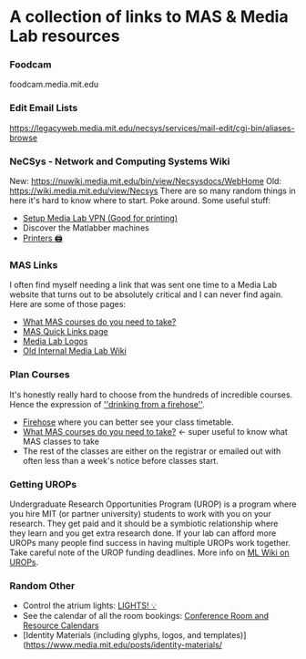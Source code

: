 # A collection of links to MAS & Media Lab resources 

### Foodcam
foodcam.media.mit.edu

### Edit Email Lists
https://legacyweb.media.mit.edu/necsys/services/mail-edit/cgi-bin/aliases-browse


### NeCSys - Network and Computing Systems Wiki
New: https://nuwiki.media.mit.edu/bin/view/Necsysdocs/WebHome
Old: https://wiki.media.mit.edu/view/Necsys
There are so many random things in here it's hard to know where to start. Poke around.
Some useful stuff:
* [Setup Media Lab VPN (Good for printing)](https://nuwiki.media.mit.edu/bin/view/Necsysdocs/HowToVPN)
* Discover the Matlabber machines
* [Printers 🖨️](https://nuwiki.media.mit.edu/bin/view/Main/LabPrinters)


### MAS Links
I often find myself needing a link that was sent one time to a Media Lab website that turns out to be absolutely critical and I can never find again. Here are some of those pages:
* [What MAS courses do you need to take?](https://www.media.mit.edu/posts/registration-information/)
* [MAS Quick Links page](https://www.media.mit.edu/posts/quick-links/)
* [Media Lab Logos](https://www.media.mit.edu/posts/identity-materials/)
* [Old Internal Media Lab Wiki](https://wiki.media.mit.edu/view/Main/)


### Plan Courses
It's honestly really hard to choose from the hundreds of incredible courses. Hence the expression of [''drinking from a firehose''](http://hacks.mit.edu/Hacks/by_year/1991/fire_hydrant/).
* [Firehose](https://firehose.guide/) where you can better see your class timetable.
* [What MAS courses do you need to take?](https://www.media.mit.edu/posts/registration-information/) <- super useful to know what MAS classes to take
* The rest of the classes are either on the registrar or emailed out with often less than a week's notice before classes start.

### Getting UROPs
Undergraduate Research Opportunities Program (UROP) is a program where you hire MIT (or partner university) students to work with you on your research. They get paid and it should be a symbiotic relationship where they learn and you get extra research done. If your lab can afford more UROPs many people find success in having multiple UROPs work together. Take careful note of the UROP funding deadlines. More info on [ML Wiki on UROPs](https://wiki.media.mit.edu/view/MAS/UROP).

### Random Other

* Control the atrium lights: [LIGHTS! 💡](http://lights.media.mit.edu/atrium/)
* See the calendar of all the room bookings: [Conference Room and Resource Calendars](https://roomrequest.media.mit.edu)
* [Identity Materials (including glyphs, logos, and templates)](https://www.media.mit.edu/posts/identity-materials/




